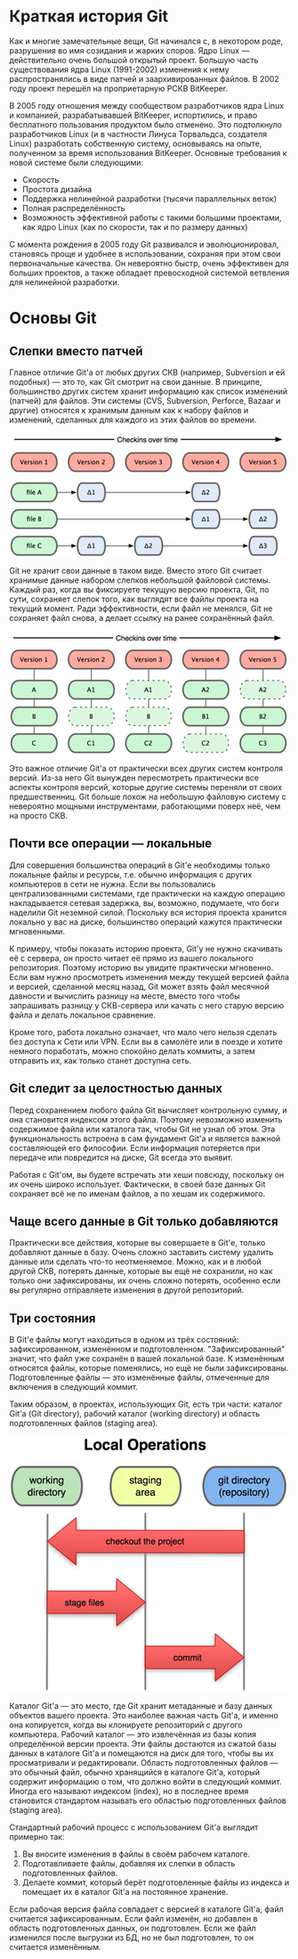 # Краткая история Git

Как и многие замечательные вещи, Git начинался с, в некотором роде, 
разрушения во имя созидания и жарких споров. Ядро Linux — действительно 
очень большой открытый проект. Большую часть существования ядра Linux 
(1991-2002) изменения к нему распространялись в виде патчей и 
заархивированных файлов. В 2002 году проект перешёл на проприетарную 
РСКВ BitKeeper.

В 2005 году отношения между сообществом разработчиков ядра Linux и 
компанией, разрабатывавшей BitKeeper, испортились, и право бесплатного 
пользования продуктом было отменено. Это подтолкнуло разработчиков Linux 
(и в частности Линуса Торвальдса, создателя Linux) разработать 
собственную систему, основываясь на опыте, полученном за время 
использования BitKeeper. Основные требования к новой системе были 
следующими:

-	Скорость
-	Простота дизайна
-	Поддержка нелинейной разработки (тысячи параллельных веток)
-	Полная распределённость
-	Возможность эффективной работы с такими большими проектами, как 
ядро Linux (как по скорости, так и по размеру данных)

С момента рождения в 2005 году Git развивался и эволюционировал, 
становясь проще и удобнее в использовании, сохраняя при этом свои 
первоначальные качества. Он невероятно быстр, очень эффективен для 
больших проектов, а также обладает превосходной системой ветвления для 
нелинейной разработки.


# Основы Git

## Слепки вместо патчей

Главное отличие Git'а от любых других СКВ (например, Subversion и ей 
подобных) — это то, как Git смотрит на свои данные. В принципе, 
большинство других систем хранит информацию как список изменений 
(патчей) для файлов. Эти системы (CVS, Subversion, Perforce, Bazaar и 
другие) относятся к хранимым данным как к набору файлов и изменений, 
сделанных для каждого из этих файлов во времени.

![GitReport1.png](/img/GitReport/GitReport1.jpg "GitReport1.jpg")


Git не хранит свои данные в таком виде. Вместо этого Git считает 
хранимые данные набором слепков небольшой файловой системы. Каждый раз, 
когда вы фиксируете текущую версию проекта, Git, по сути, сохраняет 
слепок того, как выглядят все файлы проекта на текущий момент. Ради 
эффективности, если файл не менялся, Git не сохраняет файл снова, а 
делает ссылку на ранее сохранённый файл.

![GitReport2.png](/img/GitReport/GitReport2.jpg "GitReport2.jpg")


Это важное отличие Git'а от практически всех других систем контроля 
версий. Из-за него Git вынужден пересмотреть практически все аспекты 
контроля версий, которые другие системы переняли от своих 
предшественниц. Git больше похож на небольшую файловую систему с 
невероятно мощными инструментами, работающими поверх неё, чем на просто 
СКВ.

## Почти все операции — локальные

Для совершения большинства операций в Git'е необходимы только локальные 
файлы и ресурсы, т.е. обычно информация с других компьютеров в сети не 
нужна. Если вы пользовались централизованными системами, где практически 
на каждую операцию накладывается сетевая задержка, вы, возможно, 
подумаете, что боги наделили Git неземной силой. Поскольку вся история 
проекта хранится локально у вас на диске, большинство операций кажутся 
практически мгновенными.

К примеру, чтобы показать историю проекта, Git'у не нужно скачивать её с 
сервера, он просто читает её прямо из вашего локального репозитория. 
Поэтому историю вы увидите практически мгновенно. Если вам нужно 
просмотреть изменения между текущей версией файла и версией, сделанной 
месяц назад, Git может взять файл месячной давности и вычислить разницу 
на месте, вместо того чтобы запрашивать разницу у СКВ-сервера или качать 
с него старую версию файла и делать локальное сравнение.

Кроме того, работа локально означает, что мало чего нельзя сделать без 
доступа к Сети или VPN. Если вы в самолёте или в поезде и хотите немного 
поработать, можно спокойно делать коммиты, а затем отправить их, как 
только станет доступна сеть.

## Git следит за целостностью данных

Перед сохранением любого файла Git вычисляет контрольную сумму, и она 
становится индексом этого файла. Поэтому невозможно изменить содержимое 
файла или каталога так, чтобы Git не узнал об этом. Эта функциональность 
встроена в сам фундамент Git'а и является важной составляющей его 
философии. Если информация потеряется при передаче или повредится на 
диске, Git всегда это выявит.

Работая с Git'ом, вы будете встречать эти хеши повсюду, поскольку он их 
очень широко использует. Фактически, в своей базе данных Git сохраняет 
всё не по именам файлов, а по хешам их содержимого.

## Чаще всего данные в Git только добавляются

Практически все действия, которые вы совершаете в Git'е, только 
добавляют данные в базу. Очень сложно заставить систему удалить данные 
или сделать что-то неотменяемое. Можно, как и в любой другой СКВ, 
потерять данные, которые вы ещё не сохранили, но как только они 
зафиксированы, их очень сложно потерять, особенно если вы регулярно 
отправляете изменения в другой репозиторий.

## Три состояния

В Git'е файлы могут находиться в одном из трёх состояний: 
зафиксированном, изменённом и подготовленном. "Зафиксированный" значит, 
что файл уже сохранён в вашей локальной базе. К изменённым относятся 
файлы, которые поменялись, но ещё не были зафиксированы. Подготовленные 
файлы — это изменённые файлы, отмеченные для включения в следующий 
коммит.

Таким образом, в проектах, использующих Git, есть три части: каталог 
Git'а (Git directory), рабочий каталог (working directory) и область 
подготовленных файлов (staging area).

![GitReport3.png](/img/GitReport/GitReport3.jpg "GitReport3.jpg")


Каталог Git'а — это место, где Git хранит метаданные и базу данных 
объектов вашего проекта. Это наиболее важная часть Git'а, и именно она 
копируется, когда вы клонируете репозиторий с другого компьютера.
Рабочий каталог — это извлечённая из базы копия определённой версии 
проекта. Эти файлы достаются из сжатой базы данных в каталоге Git'а и 
помещаются на диск для того, чтобы вы их просматривали и редактировали.
Область подготовленных файлов — это обычный файл, обычно хранящийся в 
каталоге Git'а, который содержит информацию о том, что должно войти в 
следующий коммит. Иногда его называют индексом (index), но в последнее 
время становится стандартом называть его областью подготовленных файлов 
(staging area).

Стандартный рабочий процесс с использованием Git'а выглядит примерно 
так:

1. Вы вносите изменения в файлы в своём рабочем каталоге.
2. Подготавливаете файлы, добавляя их слепки в область 
подготовленных файлов.
3. Делаете коммит, который берёт подготовленные файлы из индекса и 
помещает их в каталог Git'а на постоянное хранение.

Если рабочая версия файла совпадает с версией в каталоге Git'а, файл 
считается зафиксированным. Если файл изменён, но добавлен в область 
подготовленных данных, он подготовлен. Если же файл изменился после 
выгрузки из БД, но не был подготовлен, то он считается изменённым. 



